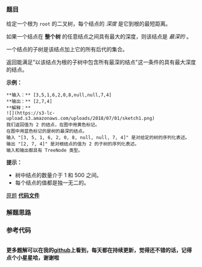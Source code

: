 ### 题目
给定一个根为 `root` 的二叉树，每个结点的 _深度_ 是它到根的最短距离。

如果一个结点在 **整个树** 的任意结点之间具有最大的深度，则该结点是 _最深的_ 。

一个结点的子树是该结点加上它的所有后代的集合。

返回能满足"以该结点为根的子树中包含所有最深的结点"这一条件的具有最大深度的结点。



**示例：**

    
    
    **输入：** [3,5,1,6,2,0,8,null,null,7,4]
    **输出：** [2,7,4]
    **解释：**
    ![](https://s3-lc-upload.s3.amazonaws.com/uploads/2018/07/01/sketch1.png)
    我们返回值为 2 的结点，在图中用黄色标记。
    在图中用蓝色标记的是树的最深的结点。
    输入 "[3, 5, 1, 6, 2, 0, 8, null, null, 7, 4]" 是对给定的树的序列化表述。
    输出 "[2, 7, 4]" 是对根结点的值为 2 的子树的序列化表述。
    输入和输出都具有 TreeNode 类型。
    



**提示：**

  * 树中结点的数量介于 1 和 500 之间。
  * 每个结点的值都是独一无二的。

[原题](https://leetcode-cn.com/problems/smallest-subtree-with-all-the-deepest-nodes/)    **[代码文件]()**


### 解题思路




### 参考代码

```go


```




**更多题解可以在我的[github](https://github.com/LZH139/leetcode_Go)上看到，每天都在持续更新，觉得还不错的话，记得点个小星星哈，谢谢啦**
